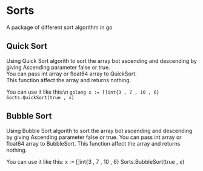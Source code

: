 # Sorts
A package of different sort algorithm in go

## Quick Sort
Using Quick Sort algorith to sort the array bot ascending and descending by giving Ascending parameter false or true.  
You can pass int array or float64 array to QuickSort.  
This function affect the array and returns nothing.  

You can use it like this:\n
    ```golang
    x := []int{3 , 7 , 10 , 6}
    Sorts.QuickSort(true , x)
    ```

## Bubble Sort
Using Bubble Sort algorith to sort the array bot ascending and descending by giving Ascending parameter false or true.
You can pass int array or float64 array to BubbleSort.
This function affect the array and returns nothing.

You can use it like this:
    x := []int{3 , 7 , 10 , 6}
    Sorts.BubbleSort(true , x)

